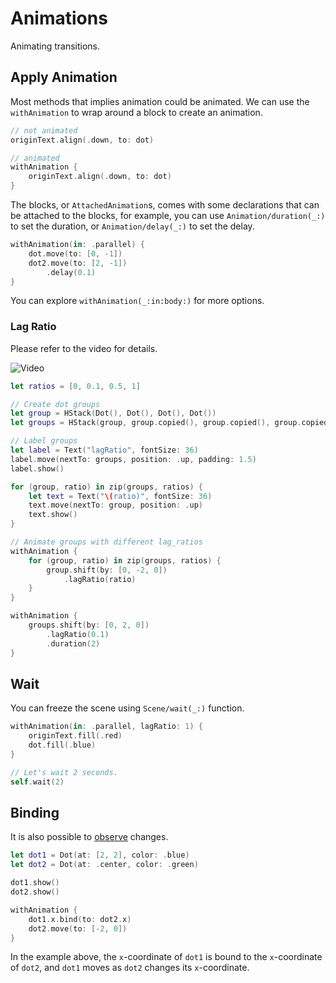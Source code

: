 
# Animations

Animating transitions.


## Apply Animation

Most methods that implies animation could be animated. We can use the `withAnimation` to wrap around a block to create an animation.

```swift
// not animated
originText.align(.down, to: dot)

// animated
withAnimation {
    originText.align(.down, to: dot)
}
```

The blocks, or ``AttachedAnimation``s, comes with some declarations that can be attached to the blocks, for example, you can use ``Animation/duration(_:)`` to set the duration, or ``Animation/delay(_:)`` to set the delay.
```swift
withAnimation(in: .parallel) {
    dot.move(to: [0, -1])
    dot2.move(to: [2, -1])
        .delay(0.1)
}
```

You can explore ``withAnimation(_:in:body:)`` for more options.

### Lag Ratio

Please refer to the video for details.

![Video](lagRatio)

```swift
let ratios = [0, 0.1, 0.5, 1]

// Create dot groups
let group = HStack(Dot(), Dot(), Dot(), Dot())
let groups = HStack(group, group.copied(), group.copied(), group.copied(), spacing: 1)

// Label groups
let label = Text("lagRatio", fontSize: 36)
label.move(nextTo: groups, position: .up, padding: 1.5)
label.show()

for (group, ratio) in zip(groups, ratios) {
    let text = Text("\(ratio)", fontSize: 36)
    text.move(nextTo: group, position: .up)
    text.show()
}

// Animate groups with different lag_ratios
withAnimation {
    for (group, ratio) in zip(groups, ratios) {
        group.shift(by: [0, -2, 0])
            .lagRatio(ratio)
    }
}

withAnimation {
    groups.shift(by: [0, 2, 0])
        .lagRatio(0.1)
        .duration(2)
}
```


## Wait

You can freeze the scene using ``Scene/wait(_:)`` function.

```swift
withAnimation(in: .parallel, lagRatio: 1) {
    originText.fill(.red)
    dot.fill(.blue)
}

// Let's wait 2 seconds.
self.wait(2)
```

## Binding

It is also possible to [observe](``MObject/addUpdater(index:initialCall:handler:)``) changes.

```swift
let dot1 = Dot(at: [2, 2], color: .blue)
let dot2 = Dot(at: .center, color: .green)

dot1.show()
dot2.show()

withAnimation {
    dot1.x.bind(to: dot2.x)
    dot2.move(to: [-2, 0])
}
```

In the example above, the `x`-coordinate of `dot1` is bound to the `x`-coordinate of `dot2`, and `dot1` moves as `dot2` changes its `x`-coordinate.
